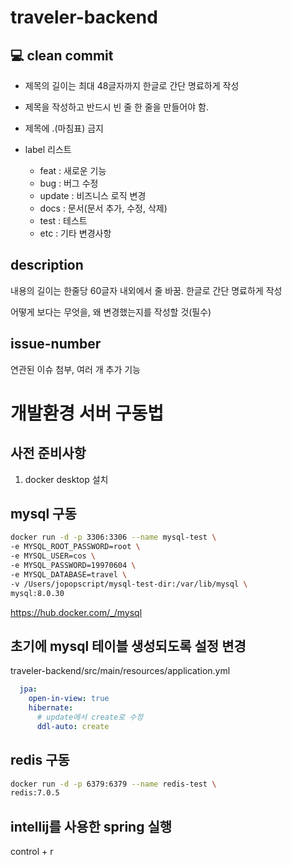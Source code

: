 # traveler-backend
## 💻 clean commit
- 제목의 길이는 최대 48글자까지 한글로 간단 명료하게 작성
- 제목을 작성하고 반드시 빈 줄 한 줄을 만들어야 함.
- 제목에 .(마침표) 금지

- label 리스트
  - feat : 새로운 기능
  - bug : 버그 수정
  - update : 비즈니스 로직 변경
  - docs : 문서(문서 추가, 수정, 삭제)
  - test : 테스트
  - etc : 기타 변경사항
  
## description

내용의 길이는 한줄당 60글자 내외에서 줄 바꿈. 한글로 간단 명료하게 작성

어떻게 보다는 무엇을, 왜 변경했는지를 작성할 것(필수)

## issue-number

연관된 이슈 첨부, 여러 개 추가 기능



# 개발환경 서버 구동법

## 사전 준비사항
1. docker desktop 설치

## mysql 구동
```bash
docker run -d -p 3306:3306 --name mysql-test \
-e MYSQL_ROOT_PASSWORD=root \
-e MYSQL_USER=cos \
-e MYSQL_PASSWORD=19970604 \
-e MYSQL_DATABASE=travel \
-v /Users/jopopscript/mysql-test-dir:/var/lib/mysql \
mysql:8.0.30
```
https://hub.docker.com/_/mysql

## 초기에 mysql 테이블 생성되도록 설정 변경
traveler-backend/src/main/resources/application.yml
```yml
  jpa:
    open-in-view: true
    hibernate:
      # update에서 create로 수정
      ddl-auto: create
```

## redis 구동
```bash
docker run -d -p 6379:6379 --name redis-test \
redis:7.0.5
```

## intellij를 사용한 spring 실행
control + r
